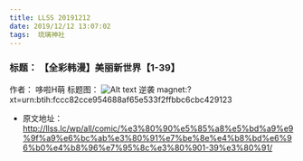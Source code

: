 ```yaml
---
title: LLSS 20191212
date: 2019/12/12 13:07:02
tags:  琉璃神社
---
```

### 标题： 【全彩韩漫】美丽新世界【1-39】
作者： 哆啦H萌
标题图： 
![Alt text](http://llss.lc/wp/wp-content/uploads/2019/12/02-6.jpg)
逆袭 
magnet:?xt=urn:btih:fccc82cce954688af65e533f2ffbbc6cbc429123
* 原文地址：http://llss.lc/wp/all/comic/%e3%80%90%e5%85%a8%e5%bd%a9%e9%9f%a9%e6%bc%ab%e3%80%91%e7%be%8e%e4%b8%bd%e6%96%b0%e4%b8%96%e7%95%8c%e3%80%901-39%e3%80%91/

